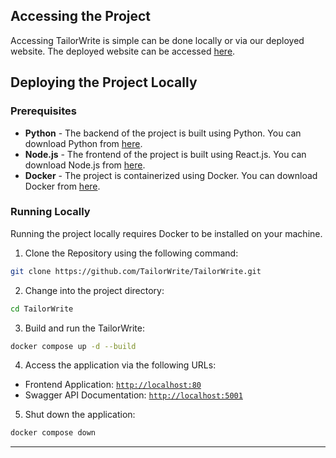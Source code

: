 ## Accessing the Project

Accessing TailorWrite is simple can be done locally or via our deployed website. The deployed website can be accessed [here](https://tailorwrite.github.io/).

## Deploying the Project Locally

### Prerequisites
- **Python** - The backend of the project is built using Python. You can download Python from [here](https://www.python.org/downloads/).
- **Node.js** - The frontend of the project is built using React.js. You can download Node.js from [here](https://nodejs.org/en/download/).
- **Docker** - The project is containerized using Docker. You can download Docker from [here](https://www.docker.com/products/docker-desktop).

### Running Locally

Running the project locally requires Docker to be installed on your machine.

1. Clone the Repository using the following command:
```sh
git clone https://github.com/TailorWrite/TailorWrite.git
```

2. Change into the project directory:
```sh
cd TailorWrite
```

3. Build and run the TailorWrite:
```sh
docker compose up -d --build
```

4. Access the application via the following URLs:
-   Frontend Application: [`http://localhost:80`](http://localhost:80)
-   Swagger API Documentation: [`http://localhost:5001`](http://localhost:5001)
<!-- -   Supabase Studio Dashboard: [`http://localhost:8000`](http://localhost:8000) -->


5. Shut down the application:
```sh
docker compose down
```

---